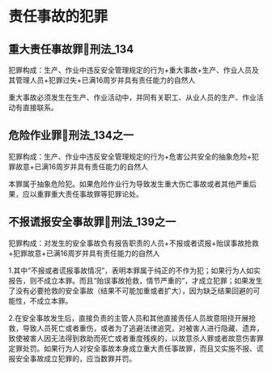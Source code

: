 # 责任事故的犯罪
## 重大责任事故罪🚪刑法_134

犯罪构成：生产、作业中违反安全管理规定的行为+重大事故+生产、作业人员及其管理人员+犯罪过失+已满16周岁并具有责任能力的自然人

重大事故必须发生在生产、作业活动中，并同有关职工、从业人员的生产、作业活动有直接联系。


## 危险作业罪🚪刑法_134之一

犯罪构成：生产、作业中违反安全管理规定的行为+危害公共安全的抽象危险+犯罪故意+已满16周岁并具有责任能力的自然人

本罪属于抽象危险犯。如果危险作业行为导致发生重大伤亡事故或者其他严重后果，应以重罪重大责任事故罪等犯罪论处。


## 不报谎报安全事故罪🚪刑法_139之一
犯罪构成：对发生的安全事故负有报告职责的人员+不报或者谎报+贻误事故抢救+犯罪故意+已满16周岁并具有责任能力的自然人


1.其中“不报或者谎报事故情况”，表明本罪属于纯正的不作为犯；如果行为人如实报告，则不成立本罪。而且“贻误事故抢救，情节严重的”，才成立犯罪；如果发生了没有必要抢救的安全事故（结果不可能加重或者扩大），因为缺乏结果回避的可能性，不成立本罪。


2.在安全事故发生后，直接负责的主管人员和其他直接责任人员故意阻挠开展抢救，导致人员死亡或者重伤，或者为了逃避法律追究，对被害人进行隐藏、遗弃，致使被害人因无法得到救助而死亡或者重度残疾的，以故意杀人罪或者故意伤害罪定罪处罚。如果行为人对安全事故本身成立重大责任事故罪，而且又实施不报、谎报安全事故成立犯罪的，应当数罪并罚。

